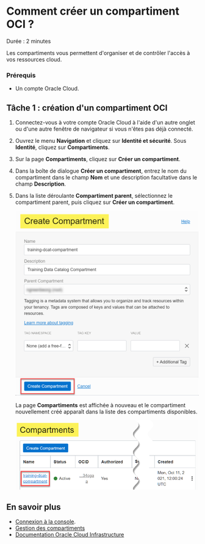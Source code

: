 # Comment créer un compartiment OCI ?

Durée : 2 minutes

Les compartiments vous permettent d'organiser et de contrôler l'accès à vos ressources cloud.

### Prérequis

*   Un compte Oracle Cloud.

## Tâche 1 : création d'un compartiment OCI

1.  Connectez-vous à votre compte Oracle Cloud à l'aide d'un autre onglet ou d'une autre fenêtre de navigateur si vous n'êtes pas déjà connecté.
    
2.  Ouvrez le menu **Navigation** et cliquez sur **Identité et sécurité**. Sous **Identité**, cliquez sur **Compartiments**.
    
3.  Sur la page **Compartiments**, cliquez sur **Créer un compartiment**.
    
4.  Dans la boîte de dialogue **Créer un compartiment**, entrez le nom du compartiment dans le champ **Nom** et une description facultative dans le champ **Description**.
    
5.  Dans la liste déroulante **Compartiment parent**, sélectionnez le compartiment parent, puis cliquez sur **Créer un compartiment**.
    
    ![Dans la boîte de dialogue Créer un compartiment terminée, cliquez sur Créer un compartiment.](./images/create-compartment.png " ")
    
    La page **Compartiments** est affichée à nouveau et le compartiment nouvellement créé apparaît dans la liste des compartiments disponibles.
    
    ![Le compartiment nouvellement créé est mis en surbrillance avec le statut Actif.](./images/compartment-created.png " ")
    

## En savoir plus

*   [Connexion à la console](https://docs.cloud.oracle.com/en-us/iaas/Content/GSG/Tasks/signingin.htm).
*   [Gestion des compartiments](https://docs.oracle.com/en-us/iaas/Content/Identity/compartments/managingcompartments.htm)
*   [Documentation Oracle Cloud Infrastructure](https://docs.oracle.com/en-us/iaas/Content/GSG/Concepts/baremetalintro.htm)